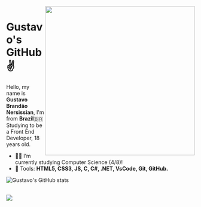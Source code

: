 <img src="http://www.maximizasoftware.com.br/wp-content/uploads/2018/05/Mobilization-For-Adaptive-Websites.gif" min-width="400px" max-width="400px" width="400px" align="right" >

# Gustavo's GitHub :v:
<p align="left"> 
  Hello, my name is <strong>Gustavo Brandão Nersissian</strong>, I'm from <strong>Brazil</strong>🇧🇷<br>
  Studying to be a Front End Developer, 18 years old.<br>
</p>

- 👨‍💻 I’m currently studying Computer Science (4/8)!
- 🔨 Tools: <strong>HTML5, CSS3, JS, C, C#, .NET, VsCode, Git, GitHub.</strong> 

![Gustavo's GitHub stats](https://github-readme-stats.vercel.app/api?username=gustavobnersissian&show_icons=true&theme=tokyonight)
<!--[![Top Langs](https://github-readme-stats.vercel.app/api/top-langs/?username=MatheusZanivan&langs_count=8&theme=tokyonight&exclude_repo=projetoDandD,MatheusZanivan.github.io)](https://github.com/MatheusZanivan/github-readme-stats)-->



<!--[![MatheusZanivan's wakatime stats](https://github-readme-stats.vercel.app/api/wakatime?username=willianrod)](https://github.com/anuraghazra/github-readme-stats)-->


  
  <a href="https://api.whatsapp.com/send?phone=5511933553767" target="_blank" alt="WhatsApp"><br>
  <img src="https://img.shields.io/badge/-WhatsApp-25d366?style=flat-square&labelColor=25d366&logo=whatsapp&logoColor=white&link=https://api.whatsapp.com/send?phone=5511992947890"/></a>
